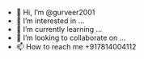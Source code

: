 - 👋 Hi, I’m @gurveer2001
- 👀 I’m interested in ...
- 🌱 I’m currently learning ...
- 💞️ I’m looking to collaborate on ...
- 📫 How to reach me +917814004112

<!---
gurveer2001/gurveer2001 is a ✨ special ✨ repository because its `README.md` (this file) appears on your GitHub profile.
You can click the Preview link to take a look at your changes.
--->
